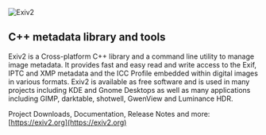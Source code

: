 ![Exiv2](http://exiv2.org/include/exiv2-logo-big.png)
  
## C++ metadata library and tools

Exiv2 is a Cross-platform C++ library and a command line utility to manage image metadata. It provides fast and easy read and write access to the Exif, IPTC and XMP metadata and the ICC Profile embedded within digital images in various formats. Exiv2 is available as free software and is used in many projects including KDE and Gnome Desktops as well as many applications including GIMP, darktable, shotwell, GwenView and Luminance HDR.

Project Downloads, Documentation, Release Notes and more: [https://exiv2.org](https://exiv2.org)